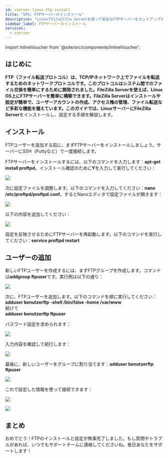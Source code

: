 ```yaml
---
id: vserver-linux-ftp-install
title: "VPS: FTPサーバーのインストール"
description: "LinuxでFileZilla Serverを使って安全なFTPサーバーをセットアップ＆管理し、効率的にファイル転送する方法をチェック → 今すぐ詳しく見る"
sidebar_label: FTPサーバーのインストール
services:
  - vserver
---
```


import InlineVoucher from '@site/src/components/InlineVoucher';

## はじめに

**FTP（ファイル転送プロトコル）**は、TCP/IPネットワーク上でファイルを転送するためのネットワークプロトコルです。このプロトコルはシステム間でのファイル交換を簡単にするために開発されました。**FileZilla Server**を使えば、Linux OS上にFTPサーバーを簡単に構築できます。FileZilla Serverはインストールや設定が簡単で、ユーザーアカウントの作成、アクセス権の管理、ファイル転送など多彩な機能を備えています。このガイドでは、Linuxサーバーに**FileZilla Server**をインストールし、設定する手順を解説します。

<InlineVoucher />

## インストール

FTPユーザーを追加する前に、まずFTPサーバーをインストールしましょう。サーバーにSSH（Puttyなど）で一度接続します。

FTPサーバーをインストールするには、以下のコマンドを入力します：**apt-get install proftpd**。インストール確認のために**Y**を入力して実行してください：

![](https://screensaver01.zap-hosting.com/index.php/s/seKtY9GBELG78in/preview)

次に設定ファイルを調整します。以下のコマンドを入力してください：**nano /etc/proftpd/proftpd.conf**。するとNanoエディタで設定ファイルが開きます：

![](https://screensaver01.zap-hosting.com/index.php/s/J5kS2bJFjDyLpCZ/preview)

以下の内容を追加してください：

![](https://screensaver01.zap-hosting.com/index.php/s/TZoDZpiBQi5Yb5L/preview)

設定を反映させるためにFTPサーバーを再起動します。以下のコマンドを実行してください：**service proftpd restart**

## ユーザーの追加

新しいFTPユーザーを作成するには、まずFTPグループを作成します。コマンドは**addgroup ftpuser**です。実行例は以下の通り：

![](https://screensaver01.zap-hosting.com/index.php/s/M2jnE6mWqQLKkme/preview)

次に、FTPユーザーを追加します。以下のコマンドを順に実行してください：  
**adduser benutzerftp -shell /bin/false -home /var/www**  
続けて  
**adduser benutzerftp ftpuser**

パスワード設定を求められます：

![](https://screensaver01.zap-hosting.com/index.php/s/LKsops7sKTr2jXt/preview)

入力内容を確認して続行します：

![](https://screensaver01.zap-hosting.com/index.php/s/LWdMS2j7PnRQwnd/preview)

最後に、新しいユーザーをグループに割り当てます：**adduser benutzerftp ftpuser**

![](https://screensaver01.zap-hosting.com/index.php/s/66fqTTttpM5BPkg/preview)

これで設定した情報を使って接続できます：

![](https://screensaver01.zap-hosting.com/index.php/s/ftccknJBSoC2pCH/preview)

![](https://screensaver01.zap-hosting.com/index.php/s/zRsRHA3NWNCwcsj/preview)

## まとめ

おめでとう！FTPのインストールと設定が無事完了しました。もし質問やトラブルがあれば、いつでもサポートチームに連絡してくださいね。毎日あなたをサポートします！

<InlineVoucher />